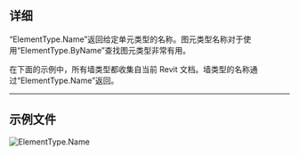 ## 详细
“ElementType.Name”返回给定单元类型的名称。图元类型名称对于使用“ElementType.ByName”查找图元类型非常有用。

在下面的示例中，所有墙类型都收集自当前 Revit 文档。墙类型的名称通过“ElementType.Name”返回。
___
## 示例文件

![ElementType.Name](./Revit.Elements.ElementType.Name_img.jpg)
